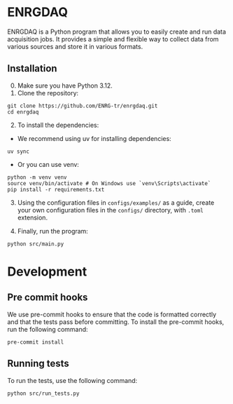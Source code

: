# ENRGDAQ

ENRGDAQ is a Python program that allows you to easily create and run data acquisition jobs. It provides a simple and flexible way to collect data from various sources and store it in various formats.

## Installation

0. Make sure you have Python 3.12.
1. Clone the repository:

```
git clone https://github.com/ENRG-tr/enrgdaq.git
cd enrgdaq
```

2. To install the dependencies:

- We recommend using uv for installing dependencies:

```
uv sync
```

- Or you can use venv:

```
python -m venv venv
source venv/bin/activate # On Windows use `venv\Scripts\activate`
pip install -r requirements.txt
```

3. Using the configuration files in `configs/examples/` as a guide, create your own configuration files in the `configs/` directory, with `.toml` extension.

4. Finally, run the program:

```
python src/main.py
```

# Development

## Pre commit hooks

We use pre-commit hooks to ensure that the code is formatted correctly and that the tests pass before committing. To install the pre-commit hooks, run the following command:

```
pre-commit install
```

## Running tests

To run the tests, use the following command:

```
python src/run_tests.py
```
